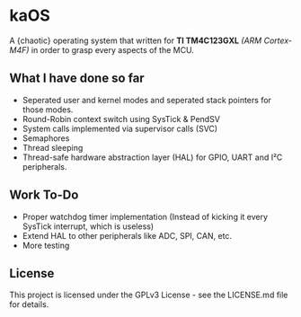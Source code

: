 # kaOS
A {chaotic} operating system that written for **TI TM4C123GXL** *(ARM Cortex-M4F)* in order to grasp every aspects of the MCU.

## What I have done so far
* Seperated user and kernel modes and seperated stack pointers for those modes.
* Round-Robin context switch using SysTick & PendSV
* System calls implemented via supervisor calls (SVC)
* Semaphores
* Thread sleeping
* Thread-safe hardware abstraction layer (HAL) for GPIO, UART and I²C peripherals.

## Work To-Do
* Proper watchdog timer implementation (Instead of kicking it every SysTick interrupt, which is useless)
* Extend HAL to other peripherals like ADC, SPI, CAN, etc.
* More testing

## License
This project is licensed under the GPLv3 License - see the LICENSE.md file for details.
